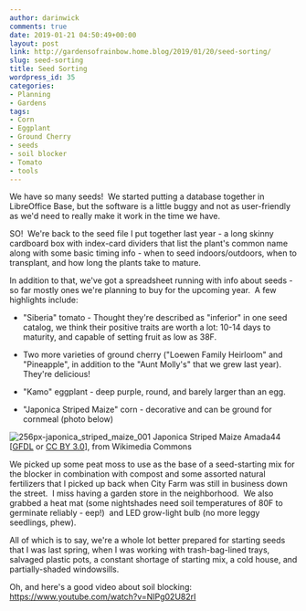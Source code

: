 ```yaml
---
author: darinwick
comments: true
date: 2019-01-21 04:50:49+00:00
layout: post
link: http://gardensofrainbow.home.blog/2019/01/20/seed-sorting/
slug: seed-sorting
title: Seed Sorting
wordpress_id: 35
categories:
- Planning
- Gardens
tags:
- Corn
- Eggplant
- Ground Cherry
- seeds
- soil blocker
- Tomato
- tools
---
```


We have so many seeds!  We started putting a database together in LibreOffice Base, but the software is a little buggy and not as user-friendly as we'd need to really make it work in the time we have.

SO!  We're back to the seed file I put together last year - a long skinny cardboard box with index-card dividers that list the plant's common name along with some basic timing info - when to seed indoors/outdoors, when to transplant, and how long the plants take to mature.

In addition to that, we've got a spreadsheet running with info about seeds - so far mostly ones we're planning to buy for the upcoming year.  A few highlights include:



	
  * "Siberia" tomato - Thought they're described as "inferior" in one seed catalog, we think their positive traits are worth a lot: 10-14 days to maturity, and capable of setting fruit as low as 38F.

	
  * Two more varieties of ground cherry ("Loewen Family Heirloom" and "Pineapple", in addition to the "Aunt Molly's" that we grew last year).  They're delicious!

	
  * "Kamo" eggplant - deep purple, round, and barely larger than an egg.

	
  * "Japonica Striped Maize" corn - decorative and can be ground for cornmeal (photo below)




![256px-japonica_striped_maize_001](https://gardensofrainbowhome.files.wordpress.com/2019/01/256px-japonica_striped_maize_001.jpg)
    Japonica Striped Maize
Amada44 [[GFDL](http://www.gnu.org/copyleft/fdl.html) or [CC BY 3.0](https://creativecommons.org/licenses/by/3.0)], from Wikimedia Commons


We picked up some peat moss to use as the base of a seed-starting mix for the blocker in combination with compost and some assorted natural fertilizers that I picked up back when City Farm was still in business down the street.  I miss having a garden store in the neighborhood.  We also grabbed a heat mat (some nightshades need soil temperatures of 80F to germinate reliably - eep!)  and LED grow-light bulb (no more leggy seedlings, phew).

All of which is to say, we're a whole lot better prepared for starting seeds that I was last spring, when I was working with trash-bag-lined trays, salvaged plastic pots, a constant shortage of starting mix, a cold house, and partially-shaded windowsills.

Oh, and here's a good video about soil blocking: https://www.youtube.com/watch?v=NIPg02U82rI
